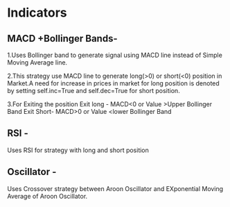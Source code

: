 # Indicators
## MACD +Bollinger Bands-
1.Uses Bollinger band to generate signal using MACD line instead of Simple Moving Average line.

2.This strategy use MACD line to generate long(>0) or short(<0) position in Market.A need for increase in prices in market for long position is denoted by setting self.inc=True and self.dec=True for short position.

3.For Exiting the position
 Exit long - MACD<0 or Value >Upper Bollinger Band 
 Exit Short- MACD>0 or Value <lower Bollinger Band 


## RSI -
Uses RSI for strategy with long and short position 


## Oscillator -
Uses Crossover strategy between Aroon Oscillator and EXponential Moving Average of Aroon Oscillator.



